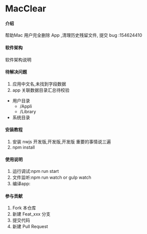 # MacClear

#### 介绍
帮助Mac 用户完全删除 App ,清理历史残留文件,
提交 bug :154624410

#### 软件架构
软件架构说明

#### 待解决问题
1. 应用中文名,未找到字段数据
2. app 关联数据目录汇总待校验
  - 用户目录
    - /Appli
    - /Library
  - 系统目录
  

#### 安装教程

1. 安装 nwjs 开发版,开发版,开发版 重要的事情说三遍
2. npm install

#### 使用说明

1. 运行调试:npm run start
2. 文件监听:npm run watch  or  gulp watch
3. 编译app:

#### 参与贡献

1. Fork 本仓库
2. 新建 Feat_xxx 分支
3. 提交代码
4. 新建 Pull Request